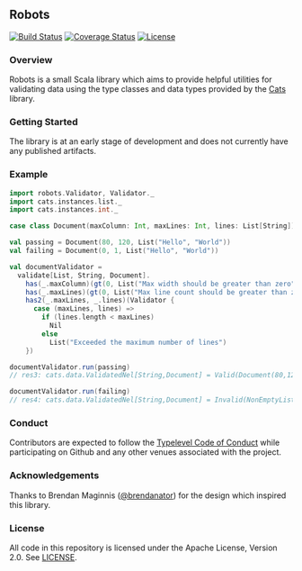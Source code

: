 ## Robots

[![Build Status](https://api.travis-ci.org/DavidGregory084/robots.svg)](https://travis-ci.org/DavidGregory084/robots)
[![Coverage Status](http://codecov.io/github/DavidGregory084/robots/coverage.svg?branch=master)](http://codecov.io/github/DavidGregory084/robots?branch=master)
[![License](https://img.shields.io/github/license/DavidGregory084/robots.svg)](https://opensource.org/licenses/Apache-2.0)

### Overview

Robots is a small Scala library which aims to provide helpful utilities for validating data using the type classes and data types provided by the [Cats](https://github.com/typelevel/cats) library.

### Getting Started

The library is at an early stage of development and does not currently have any published artifacts.

### Example

```scala
import robots.Validator, Validator._
import cats.instances.list._
import cats.instances.int._

case class Document(maxColumn: Int, maxLines: Int, lines: List[String])

val passing = Document(80, 120, List("Hello", "World"))
val failing = Document(0, 1, List("Hello", "World"))

val documentValidator =
  validate[List, String, Document].
    has(_.maxColumn)(gt(0, List("Max width should be greater than zero"))).
    has(_.maxLines)(gt(0, List("Max line count should be greater than zero"))).
    has2(_.maxLines, _.lines)(Validator {
      case (maxLines, lines) =>
        if (lines.length < maxLines)
          Nil
        else
          List("Exceeded the maximum number of lines")
    })
```

```scala
documentValidator.run(passing)
// res3: cats.data.ValidatedNel[String,Document] = Valid(Document(80,120,List(Hello, World)))

documentValidator.run(failing)
// res4: cats.data.ValidatedNel[String,Document] = Invalid(NonEmptyList(Max width should be greater than zero, Exceeded the maximum number of lines))
```

### Conduct

Contributors are expected to follow the [Typelevel Code of Conduct](http://typelevel.org/conduct.html) while participating on Github and any other venues associated with the project. 

### Acknowledgements

Thanks to Brendan Maginnis ([@brendanator](https://github.com/brendanator)) for the design which inspired this library.

### License

All code in this repository is licensed under the Apache License, Version 2.0.  See [LICENSE](./LICENSE).
